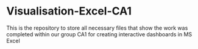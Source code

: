 # Visualisation-Excel-CA1
This is the repository to store all necessary files that show the work was completed within our group CA1 for creating interactive dashboards in MS Excel

